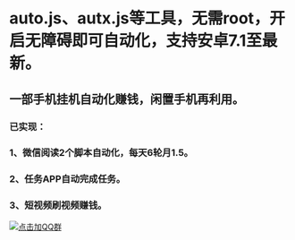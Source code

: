 # auto.js、autx.js等工具，无需root，开启无障碍即可自动化，支持安卓7.1至最新。
## 一部手机挂机自动化赚钱，闲置手机再利用。

### 已实现：
### 1、微信阅读2个脚本自动化，每天6轮月1.5。
### 2、任务APP自动完成任务。
### 3、短视频刷视频赚钱。









<a target="_blank" href="https://qm.qq.com/cgi-bin/qm/qr?k=ZgvYJLhMMLoksy5CR9vWs4d6hTckcUj0&jump_from=webapi&authKey=9s6LayOtmVH6dqBYI6+Buv1QCYQASsKCYSKp6XJRhbzfAtNgKU1IB4hyTUiJOARS"><img border="0" src="//pub.idqqimg.com/wpa/images/group.png" alt="点击加QQ群" title="点击加QQ群"></a>


